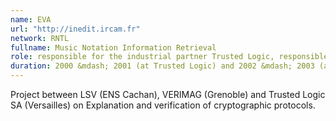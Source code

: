 ```yaml
---
name: EVA 
url: "http://inedit.ircam.fr"
network: RNTL
fullname: Music Notation Information Retrieval
role: responsible for the industrial partner Trusted Logic, responsible for the academic partner LSV/ENS Cachan 
duration: 2000 &mdash; 2001 (at Trusted Logic) and 2002 &mdash; 2003 (at LSV)
---
```


Project between LSV (ENS Cachan), VERIMAG (Grenoble) and Trusted Logic SA (Versailles) on Explanation and verification of cryptographic protocols.
